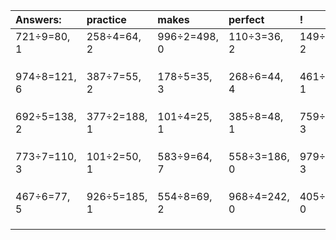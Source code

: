 | Answers: | practice | makes | perfect | ! |
| :--- | :--- | :--- | :--- | :--- |
| 721÷9=80, 1 | 258÷4=64, 2 | 996÷2=498, 0 | 110÷3=36, 2 | 149÷3=49, 2 | 
|   |   |   |   |   | 
|   |   |   |   |   | 
|   |   |   |   |   | 
| 974÷8=121, 6 | 387÷7=55, 2 | 178÷5=35, 3 | 268÷6=44, 4 | 461÷2=230, 1 | 
|   |   |   |   |   | 
|   |   |   |   |   | 
|   |   |   |   |   | 
| 692÷5=138, 2 | 377÷2=188, 1 | 101÷4=25, 1 | 385÷8=48, 1 | 759÷7=108, 3 | 
|   |   |   |   |   | 
|   |   |   |   |   | 
|   |   |   |   |   | 
| 773÷7=110, 3 | 101÷2=50, 1 | 583÷9=64, 7 | 558÷3=186, 0 | 979÷4=244, 3 | 
|   |   |   |   |   | 
|   |   |   |   |   | 
|   |   |   |   |   | 
| 467÷6=77, 5 | 926÷5=185, 1 | 554÷8=69, 2 | 968÷4=242, 0 | 405÷9=45, 0 | 
|   |   |   |   |   | 
|   |   |   |   |   | 
|   |   |   |   |   | 

